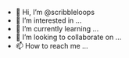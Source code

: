 - 👋 Hi, I’m @scribbleloops
- 👀 I’m interested in ...
- 🌱 I’m currently learning ...
- 💞️ I’m looking to collaborate on ...
- 📫 How to reach me ...

<!---
scribbleloops/scribbleloops is a ✨ special ✨ repository because its `README.md` (this file) appears on your GitHub profile.
You can click the Preview link to take a look at your changes.
--->
